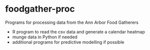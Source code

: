 foodgather-proc
===============

Programs for processing data from the Ann Arbor Food Gatherers

 - R program to read the csv data and generate a calendar heatmap
 - munge data in Python if needed
 - additional programs for predictive modelling if possible
